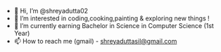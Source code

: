 - 👋 Hi, I’m @shreyadutta02
- 👀 I’m interested in coding,cooking,painting & exploring new things !
- 🌱 I’m currently earning Bachelor in Science in Computer Science (1st Year)
- 📫 How to reach me (gmail) - shreyaduttasil@gmail.com

<!---
shreyadutta02/shreyadutta02 is a ✨ special ✨ repository because its `README.md` (this file) appears on your GitHub profile.
You can click the Preview link to take a look at your changes.
--->
